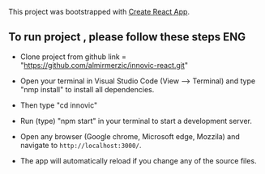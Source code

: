 This project was bootstrapped with [Create React App](https://github.com/facebook/create-react-app).

## To run project , please follow these steps ENG

* Clone project from github link = "https://github.com/almirmerzic/innovic-react.git" 

* Open your terminal in Visual Studio Code (View --> Terminal) 
  and type "nmp install" to install all dependencies.

* Then type "cd innovic"  

* Run (type) "npm start" in your terminal to start a development server.

* Open any browser (Google chrome, Microsoft edge, Mozzila) and navigate to `http://localhost:3000/`. 

* The app will automatically reload if you change any of the source files.




